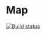 # Map
[![Build status](https://ci.appveyor.com/api/projects/status/eb0nd199peq2u6o7?svg=true)](https://ci.appveyor.com/project/it-Lilya/map)